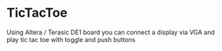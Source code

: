 TicTacToe
=========

Using Altera / Terasic DE1 board you can connect a display via VGA and play tic tac toe with toggle and push buttons
